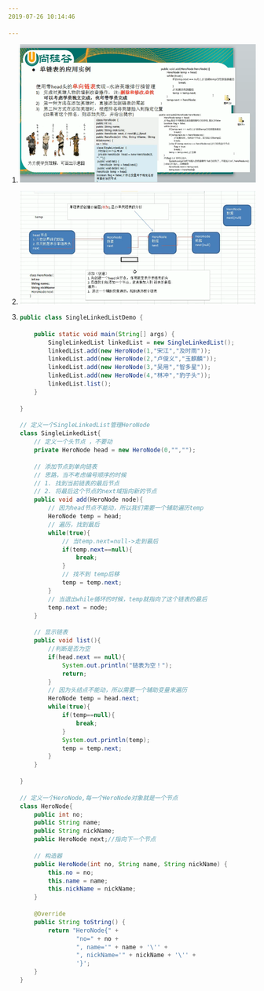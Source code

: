 ```yaml
---
2019-07-26 10:14:46

---
```




1. ![1564107289219](数据结构图解/1564107289219.png)

2. ![1564133020323](数据结构图解/1564133020323.png)

3. ```java
   public class SingleLinkedListDemo {
   
       public static void main(String[] args) {
           SingleLinkedList linkedList = new SingleLinkedList();
           linkedList.add(new HeroNode(1,"宋江","及时雨"));
           linkedList.add(new HeroNode(2,"卢俊义","玉麒麟"));
           linkedList.add(new HeroNode(3,"吴用","智多星"));
           linkedList.add(new HeroNode(4,"林冲","豹子头"));
           linkedList.list();
       }
   
   }
   
   // 定义一个SingleLinkedList管理HeroNode
   class SingleLinkedList{
       // 定义一个头节点 ，不要动
       private HeroNode head = new HeroNode(0,"","");
   
       // 添加节点到单向链表
       // 思路，当不考虑编号顺序的时候
       // 1. 找到当前链表的最后节点
       // 2. 将最后这个节点的next域指向新的节点
       public void add(HeroNode node){
           // 因为head节点不能动，所以我们需要一个辅助遍历temp
           HeroNode temp = head;
           // 遍历，找到最后
           while(true){
               // 当temp.next=null->走到最后
               if(temp.next==null){
                   break;
               }
               // 找不到 temp后移
               temp = temp.next;
           }
           // 当退出while循环的时候，temp就指向了这个链表的最后
           temp.next = node;
       }
   
       // 显示链表
       public void list(){
           //判断是否为空
           if(head.next == null){
               System.out.println("链表为空！");
               return;
           }
           // 因为头结点不能动，所以需要一个辅助变量来遍历
           HeroNode temp = head.next;
           while(true){
               if(temp==null){
                   break;
               }
               System.out.println(temp);
               temp = temp.next;
           }
       }
   
   }
   
   // 定义一个HeroNode,每一个HeroNode对象就是一个节点
   class HeroNode{
       public int no;
       public String name;
       public String nickName;
       public HeroNode next;//指向下一个节点
   
       // 构造器
       public HeroNode(int no, String name, String nickName) {
           this.no = no;
           this.name = name;
           this.nickName = nickName;
       }
   
       @Override
       public String toString() {
           return "HeroNode{" +
                   "no=" + no +
                   ", name='" + name + '\'' +
                   ", nickName='" + nickName + '\'' +
                   '}';
       }
   }
   ```

   

